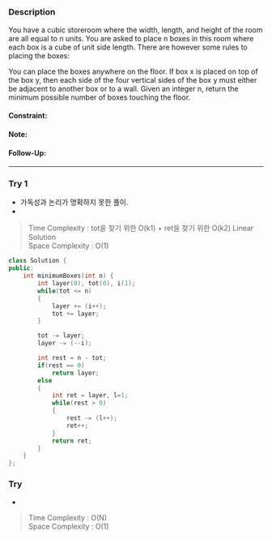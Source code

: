 ## 

### Description
You have a cubic storeroom where the width, length, and height of the room are all equal to n units. You are asked to place n boxes in this room where each box is a cube of unit side length. There are however some rules to placing the boxes:

You can place the boxes anywhere on the floor.
If box x is placed on top of the box y, then each side of the four vertical sides of the box y must either be adjacent to another box or to a wall.
Given an integer n, return the minimum possible number of boxes touching the floor.
#### Constraint:
#### Note:
#### Follow-Up:

---------------------------------------
### Try 1
- 가독성과 논리가 명확하지 못한 풀이.
- 
> Time Complexity : tot을 찾기 위한 O(k1) + ret을 찾기 위한 O(k2) Linear Solution \
  Space Complexity : O(1)
```cpp
class Solution {
public:
    int minimumBoxes(int n) {
        int layer(0), tot(0), i(1);
        while(tot <= n)
        {
            layer += (i++);
            tot += layer;
        }

        tot -= layer;
        layer -= (--i);

        int rest = n - tot;
        if(rest == 0) 
            return layer;
        else
        {
            int ret = layer, l=1;
            while(rest > 0)
            {
                rest -= (l++);
                ret++;
            }
            return ret;
        }
    }
};
```

### Try
- 
> Time Complexity : O(N)\
  Space Complexity : O(1)
```cpp

```